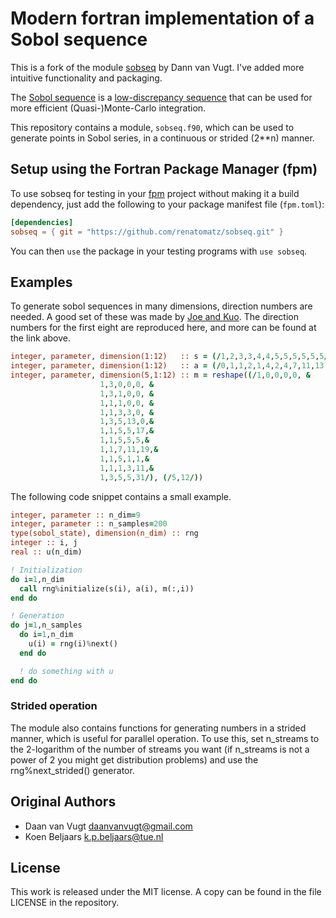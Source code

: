 # Modern fortran implementation of a Sobol sequence

This is a fork of the module [sobseq](https://github.com/DaanVanVugt/sobseq) by Dann van Vugt. I've added more intuitive functionality and packaging.

The [Sobol sequence](https://en.wikipedia.org/wiki/Sobol_sequence) is a [low-discrepancy sequence](https://en.wikipedia.org/wiki/Low-discrepancy_sequence) that can be used for more efficient (Quasi-)Monte-Carlo integration.

This repository contains a module, `sobseq.f90`, which can be used to generate points in Sobol series, in a continuous or strided (2\*\*n) manner.

## Setup using the Fortran Package Manager (fpm)

To use sobseq for testing in your [fpm](https://github.com/fortran-lang/fpm) project without making it a build dependency, just add the following to your package manifest file (`fpm.toml`): 

```toml
[dependencies]
sobseq = { git = "https://github.com/renatomatz/sobseq.git" }
```

You can then `use` the package in your testing programs with `use sobseq`.

## Examples

To generate sobol sequences in many dimensions, direction numbers are needed.
A good set of these was made by [Joe and Kuo](http://web.maths.unsw.edu.au/~fkuo/sobol/).
The direction numbers for the first eight are reproduced here, and more can be found at the link above.

```fortran
integer, parameter, dimension(1:12)   :: s = (/1,2,3,3,4,4,5,5,5,5,5,5/)
integer, parameter, dimension(1:12)   :: a = (/0,1,1,2,1,4,2,4,7,11,13,14/)
integer, parameter, dimension(5,1:12) :: m = reshape((/1,0,0,0,0, &
					1,3,0,0,0, &
					1,3,1,0,0, &
					1,1,1,0,0, &
					1,1,3,3,0, &
					1,3,5,13,0,&
					1,1,5,5,17,&
					1,1,5,5,5,&
					1,1,7,11,19,&
					1,1,5,1,1,&
					1,1,1,3,11,&
					1,3,5,5,31/), (/5,12/))
```

The following code snippet contains a small example.
```fortran
integer, parameter :: n_dim=9
integer, parameter :: n_samples=200
type(sobol_state), dimension(n_dim) :: rng
integer :: i, j
real :: u(n_dim)

! Initialization
do i=1,n_dim
  call rng%initialize(s(i), a(i), m(:,i))
end do

! Generation
do j=1,n_samples
  do i=1,n_dim
    u(i) = rng(i)%next()
  end do

  ! do something with u
end do
```


### Strided operation
The module also contains functions for generating numbers in a strided manner, which is useful for parallel operation.
To use this, set n_streams to the 2-logarithm of the number of streams you want (if n_streams is not a power of 2 you might get distribution problems)
and use the rng%next_strided() generator.


## Original Authors

* Daan van Vugt <daanvanvugt@gmail.com>
* Koen Beljaars <k.p.beljaars@tue.nl>

## License
This work is released under the MIT license. A copy can be found in the file LICENSE in the repository.
